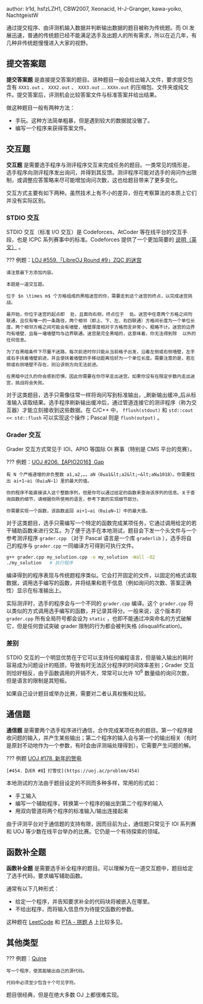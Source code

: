 author: Ir1d, hsfzLZH1, CBW2007, Xeonacid, H-J-Granger, kawa-yoiko, NachtgeistW

通过提交程序、由评测机输入数据并判断输出数据的题目被称为传统题。而 OI 发展迅速，普通的传统题已经不能满足选手及出题人的所有需求，所以在近几年，有几种非传统题慢慢进入大家的视野。

## 提交答案题

 **提交答案题** 是直接提交答案的题目。该种题目一般会给出输入文件，要求提交包含有 `XXX1.out` 、 `XXX2.out` 、 `XXX3.out` … `XXXn.out` 的压缩包、文件夹或纯文件。提交答案后，评测机会比较答案文件与标准答案并给出结果。

做这种题目一般有两种方法：

-   手玩。这种方法简单粗暴，但是遇到较大的数据就没辙了。
-   编写一个程序来获得答案文件。

## 交互题

 **交互题** 是需要选手程序与测评程序交互来完成任务的题目。一类常见的情形是，选手程序向测评程序发出询问，并得到其反馈。测评程序可能对选手的询问作出限制，或调整应答策略来尽可能增加询问次数，这也给题目带来了更多变化。

交互方式主要有如下两种。虽然技术上有不小的差异，但在考察算法的本质上它们并没有实际区别。

### STDIO 交互

STDIO 交互（标准 I/O 交互）是 Codeforces、AtCoder 等在线平台的交互手段，也是 ICPC 系列赛事中的标准。Codeforces 提供了一个更加简要的 [说明（英文）](https://codeforces.com/blog/entry/45307) 。

??? 例题：[LOJ #559.「LibreOJ Round #9」ZQC 的迷宫](https://loj.ac/problem/559) 
    
    请注意最下方添加内容。

    本题是一道交互题。

    位于 $n \times m$ 个方格组成的黑暗迷宫的你，需要走到这个迷宫的终点，以完成迷宫挑战。

    最开始，你位于迷宫的起点即  处，且面向右侧，终点位于  处。迷宫中任意两个方格之间均联通，且仅有唯一的一条路径，两个相邻（即上、下、左、右四联通）方格间长度为一个单位长度。两个相邻方格之间可能会有墙壁，墙壁厚度相对于方格而言非常小，粗略不计。迷宫的边界均有墙壁，且每一堵墙壁均与边界联通。迷宫是完全黑暗的，这意味着，你无法得到除  以外的任何信息。

    为了在黑暗条件下尽量不迷路，每次前进时你只能从当前格子出发，沿着左侧或右侧墙壁，左手或右手扶着墙壁前进，并且使扶着墙壁的手移动距离恰好为一个单位长度。需要注意的是，若左侧或右侧墙壁不存在，则沿该侧方向无法前进。

    在黑暗中过久的你会感到恐惧，因此你需要在你尽早走出迷宫。如果你没有在限定步数内走出迷宫，挑战将会失败。

对于这类题目，选手只需像往常一样将询问写到标准输出，_刷新输出缓冲_后从标准输入读取结果。选手程序刷新输出缓冲后，通过管道连接它的测评程序（称为交互器）才能立刻接收到这些数据。在 C/C++ 中， `fflush(stdout)` 和 `std::cout << std::flush` 可以实现这个操作；Pascal 则是 `flush(output)` 。

### Grader 交互

Grader 交互方式常见于 IOI、APIO 等国际 OI 赛事（特别是 CMS 平台的竞赛）。

??? 例题：[UOJ #206.【APIO2016】Gap](https://uoj.ac/problem/206) 
    
    有 N 个严格递增的非负整数 a1,a2,…，aN（0≤a1&lt;a2&lt;⋯&lt;aN≤1018）。你需要找出 ai+1−ai（0≤i≤N−1）里的最大的值。
    
    你的程序不能直接读入这个整数序列，但是你可以通过给定的函数来查询该序列的信息。关于查询函数的细节，请根据你所使用的语言，参考下面的实现细节部分。
    
    你需要实现一个函数，该函数返回 ai+1−ai（0≤i≤N−1）中的最大值。

对于这类题目，选手只需编写一个特定的函数完成某项任务，它通过调用给定的若干辅助函数来进行交互。为了便于选手在本地测试，题目会下发一个头文件与一个参考测评程序 `grader.cpp` （对于 Pascal 语言是一个库 `graderlib` ），选手将自己的程序与 `grader.cpp` 一同编译方可得到可执行文件。

```sh
g++ grader.cpp my_solution.cpp -o my_solution -Wall -O2
./my_solution   # 执行程序
```

编译得到的程序表现与传统题程序类似。它会打开固定的文件，以固定的格式读取数据，调用选手编写的函数，并将结果和若干信息（例如询问的次数、答案正确性）显示在标准输出上。

实际测评时，选手的程序会与一个不同的 `grader.cpp` 编译。这个 `grader.cpp` 将以类似的方式调用选手编写的函数，并记录其得分。一般来说，这个版本的 `grader.cpp` 所有全局符号都会设为 `static` ，也即不能通过冲突命名的方式破解它，但是任何尝试突破 grader 限制的行为都会被判失格 (disqualification)。

### 差别

STDIO 交互的一个明显优势在于它可以支持任何编程语言，但是输入输出的耗时容易成为问题设计的瓶颈，导致有时无法区分程序的时间效率差别；Grader 交互则恰好相反，由于函数调用的开销不大，常常可以允许 $10^6$ 数量级的询问次数，但是语言的限制是其短板。

如果自己设计题目或举办比赛，需要对二者认真权衡和比较。

## 通信题

 **通信题** 是需要两个选手程序进行通信，合作完成某项任务的题目。第一个程序接收问题的输入，并产生某些输出；第二个程序的输入会与第一个的输出相关（有时是原封不动地作为一个参数，有时会由评测端处理得到），它需要产生问题的解。

??? 例题
    [UOJ #178. 新年的贺电](https://uoj.ac/problem/178) 
    
    [#454.【UER #8】打雪仗](https://uoj.ac/problem/454) 

本地测试的方法由于题目设定的不同而多种多样，常用的形式如：

-   手工输入
-   编写一个辅助程序，转换第一个程序的输出到第二个程序的输入
-   用双向管道将两个程序的标准输入/输出连接起来

由于评测平台对于通信题的支持有限，因而目前为止，通信题只常见于 IOI 系列赛和 UOJ 等少数在线平台举办的比赛。它仍是一个有待探索的领域。

## 函数补全题

 **函数补全题** 是需要选手补全程序的题目。可以理解为在一道交互题中，题目给定了选手代码，要求编写辅助函数。

通常有以下几种形式：

-   给定一个程序，并告知要求补全的代码块将被嵌入在哪里。
-   不给出程序，而将输入信息作为待提交函数的参数。

这种题在 [LeetCode](https://leetcode.com/) 和 [PTA - 拼题 A](https://pintia.cn/problem-sets) 上比较多见。

## 其他类型

??? 例题：[Quine](https://loj.ac/problem/4) 
    
    写一个程序，使其能输出自己的源代码。
    
    代码中必须至少包含十个可见字符。

题目很经典，但是在绝大多数 OJ 上都很难实现。
